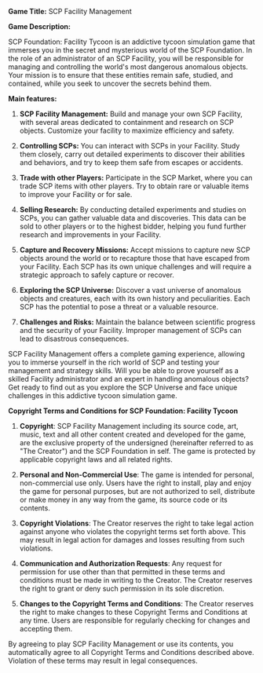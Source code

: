 **Game Title:** SCP Facility Management

**Game Description:**

SCP Foundation: Facility Tycoon is an addictive tycoon simulation game that immerses you in the secret and mysterious world of the SCP Foundation. In the role of an administrator of an SCP Facility, you will be responsible for managing and controlling the world's most dangerous anomalous objects. Your mission is to ensure that these entities remain safe, studied, and contained, while you seek to uncover the secrets behind them.

**Main features:**

1. **SCP Facility Management:** Build and manage your own SCP Facility, with several areas dedicated to containment and research on SCP objects. Customize your facility to maximize efficiency and safety.

2. **Controlling SCPs:** You can interact with SCPs in your Facility. Study them closely, carry out detailed experiments to discover their abilities and behaviors, and try to keep them safe from escapes or accidents.

3. **Trade with other Players:** Participate in the SCP Market, where you can trade SCP items with other players. Try to obtain rare or valuable items to improve your Facility or for sale.

4. **Selling Research:** By conducting detailed experiments and studies on SCPs, you can gather valuable data and discoveries. This data can be sold to other players or to the highest bidder, helping you fund further research and improvements in your Facility.

5. **Capture and Recovery Missions:** Accept missions to capture new SCP objects around the world or to recapture those that have escaped from your Facility. Each SCP has its own unique challenges and will require a strategic approach to safely capture or recover.

6. **Exploring the SCP Universe:** Discover a vast universe of anomalous objects and creatures, each with its own history and peculiarities. Each SCP has the potential to pose a threat or a valuable resource.

7. **Challenges and Risks:** Maintain the balance between scientific progress and the security of your Facility. Improper management of SCPs can lead to disastrous consequences.

SCP Facility Management offers a complete gaming experience, allowing you to immerse yourself in the rich world of SCP and testing your management and strategy skills. Will you be able to prove yourself as a skilled Facility administrator and an expert in handling anomalous objects? Get ready to find out as you explore the SCP Universe and face unique challenges in this addictive tycoon simulation game.




**Copyright Terms and Conditions for SCP Foundation: Facility Tycoon**

1. **Copyright**:
    SCP Facility Management including its source code, art, music, text and all other content created and developed for the game, are the exclusive property of the undersigned (hereinafter referred to as "The Creator") and the SCP Foundation in self. The game is protected by applicable copyright laws and all related rights.

2. **Personal and Non-Commercial Use**:
    The game is intended for personal, non-commercial use only. Users have the right to install, play and enjoy the game for personal purposes, but are not authorized to sell, distribute or make money in any way from the game, its source code or its contents.

3. **Copyright Violations**:
    The Creator reserves the right to take legal action against anyone who violates the copyright terms set forth above. This may result in legal action for damages and losses resulting from such violations.

4. **Communication and Authorization Requests**:
    Any request for permission for use other than that permitted in these terms and conditions must be made in writing to the Creator. The Creator reserves the right to grant or deny such permission in its sole discretion.

5. **Changes to the Copyright Terms and Conditions**:
    The Creator reserves the right to make changes to these Copyright Terms and Conditions at any time. Users are responsible for regularly checking for changes and accepting them.

By agreeing to play SCP Facility Management or use its contents, you automatically agree to all Copyright Terms and Conditions described above. Violation of these terms may result in legal consequences.
